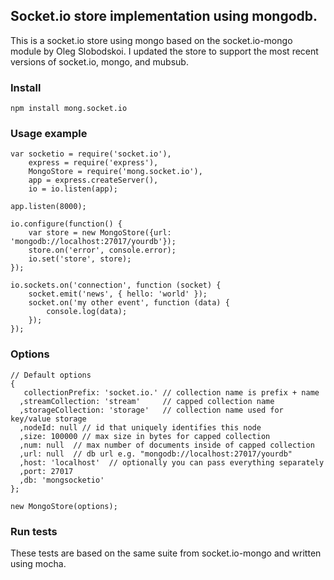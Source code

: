 ## Socket.io store implementation using mongodb.

This is a socket.io store using mongo based on the socket.io-mongo module by Oleg Slobodskoi.
I updated the store to support the most recent versions of socket.io, mongo, and mubsub.

### Install

    npm install mong.socket.io

### Usage example

    var socketio = require('socket.io'),
        express = require('express'),
        MongoStore = require('mong.socket.io'),
        app = express.createServer(),
        io = io.listen(app);

    app.listen(8000);

    io.configure(function() {
        var store = new MongoStore({url: 'mongodb://localhost:27017/yourdb'});
        store.on('error', console.error);
        io.set('store', store);
    });

    io.sockets.on('connection', function (socket) {
        socket.emit('news', { hello: 'world' });
        socket.on('my other event', function (data) {
            console.log(data);
        });
    });

### Options

    // Default options
    {
       collectionPrefix: 'socket.io.' // collection name is prefix + name
      ,streamCollection: 'stream'     // capped collection name
      ,storageCollection: 'storage'   // collection name used for key/value storage
      ,nodeId: null // id that uniquely identifies this node
      ,size: 100000 // max size in bytes for capped collection
      ,num: null  // max number of documents inside of capped collection
      ,url: null  // db url e.g. "mongodb://localhost:27017/yourdb"
      ,host: 'localhost'  // optionally you can pass everything separately
      ,port: 27017
      ,db: 'mongsocketio'
    };

    new MongoStore(options);


### Run tests
These tests are based on the same suite from socket.io-mongo and written using mocha.
